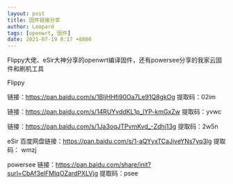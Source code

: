 ```yaml
---
layout: post
title: 固件链接分享
author: Leopard
tags: [openwrt, 固件]
date: 2021-07-19 8:17 +0800
---
```


Flippy大佬、eSir大神分享的openwrt编译固件，还有powersee分享的我家云固件和刷机工具

Flippy

链接：https://pan.baidu.com/s/1BIjHHfi90Oa7Le91Q8gkOg 
提取码：02im

链接：https://pan.baidu.com/s/14RUYvddKL1p_lYP-kmGxZw
提取码：yvwc 

链接：https://pan.baidu.com/s/1Ja3oqJTPvmKvd_-Zdhj13g
提取码：2w5n 

eSir
百度网盘链接：https://pan.baidu.com/s/1-aQYyxTCaJiveYNs7yq3lg
提取码： wmzj

powersee
链接：https://pan.baidu.com/share/init?surl=CbAf3elFMIqOZardPXLVjg
提取码：psee
